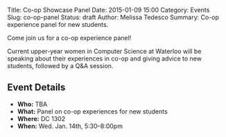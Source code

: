 Title: Co-op Showcase Panel
Date: 2015-01-09 15:00
Category: Events
Slug: co-op-panel
Status: draft
Author: Melissa Tedesco
Summary: Co-op experience panel for new students.

Come join us for a co-op experience panel!

Current upper-year women in Computer Science at Waterloo will be speaking about their experiences in co-op and giving advice to new students, followed by a Q&A session. 


## Event Details ##

+ **Who:** TBA
+ **What:** Panel on co-op experiences for new students 
+ **Where:** DC 1302
+ **When:** Wed. Jan. 14th, 5:30&ndash;8:00pm
